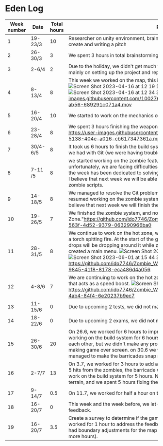 #  Eden Log
| Week number | Date | Total hours  | Report
|----------|----------|----------|----------|
| 1 | 19-23/3 | 10 | Researcher on unity environment, brainstorm on the type of game we want to create and writing a pitch
| 2 |  26-30/3  | 3 | We spent 3 hours in total brainstorming new ideas and rewriting the pitch.
| 3 |  2-6/4  | 2 | Due to the holiday, we didn't get much work done. In total, we worked for 2 hours, mainly on setting up the project and repository on GitHub.
| 4 |  8-13/4  | 8 |This week we worked on the map, this is only the first draft and we'll update it later.![Screen Shot 2023-04-16 at 12 19 17](https://user-images.githubusercontent.com/100276577/232289533-8dafc915-4512-4d36-b090-093874d633b2.png)![Screen Shot 2023-04-16 at 12 34 52](https://user-images.githubusercontent.com/100276577/232290103-0ac2ebec-e798-4321-b477-d011f9ebd755.png)![Screen Shot 2023-04-16 at 12 34 38](https://user-images.githubusercontent.com/100276577/232290111-003b70e6-bcce-4c13-bc12-0abe7468f44a.png) https://user-images.githubusercontent.com/100276577/232289611-d001f98e-fabb-4ba4-ab56-689291c071a4.mov
| 5 |  16-20/4  | 10 | We started to work on the mechanics of the gun (M9) and assault rifle (AK47)
| 6 |  23-28/4  | 8 | We spent 3 hours finishing the weapon system and 5 hours on the build system. https://user-images.githubusercontent.com/77319162/236696883-153a658d-5138-404e-a016-cb617347361a.mp4
| 7 |  30/4-6/5  | 8 | It took us 6 hours to finish the build system, and 2 more hours to fix the problems we had with Git (we were having trouble merging our branches).
| 8 |  7-11 /5  | 8 | we started working on the zombie feature. We spent around 3 hours on it, but unfortunately, we are facing difficulties merging our branches. As a result, most of the week has been dedicated to solving these issues, taking approximately 5 hours. I believe that next week we will be able to resolve them and potentially finish the zombie scripts.
| 9 |  14-18/5  | 8 | We managed to resolve the Git problem. It took us about 2 hours. Then, we resumed working on the zombie system, which took us about 6 more hours. We believe that next week we will finish the zombie system.
| 10 |  19-26/5  | 7 | We finished the zombie system, and now we have started working on the "Hot Zone."https://github.com/ido7746/Zombie_Woods/assets/100276577/3e3948b4-563f-4d52-9379-063290966ba0
| 11 |  28-31/5  | 8 | We continue to work on the hot zone, where we have created an object resembling a torch spitting fire. At the start of the game, this object will appear, and supply drops will be dropping around it while zombies roam the area. Additionally, we have created a main menu. ![Screen Shot 2023-06-01 at 15 44 16](https://github.com/ido7746/Zombie_Woods/assets/100276577/07f39d81-05bb-43ea-8567-dbd35662d0ba) ![Screen Shot 2023-06-01 at 15 44 35](https://github.com/ido7746/Zombie_Woods/assets/100276577/e0557ae3-2fed-43a6-8187-8aa45f5e7e31) https://github.com/ido7746/Zombie_Woods/assets/100276577/a2843949-9845-41f8-8178-eca486d4a056
| 12 |  4-8/6  | 7 | We are continuing to work on the hot zone and have implemented a "coffee" model that acts as a speed boost. ![Screen Shot 2023-06-09 at 10 46 29](https://github.com/ido7746/Zombie_Woods/assets/100276577/02c971e8-2d8d-4236-89d9-d1033cbe6cbf) https://github.com/ido7746/Zombie_Woods/assets/100276577/33bda788-f048-4ab4-84f4-6e20237b9ec7
| 13 |  11-15/6  | 0 |  Due to upcoming 2 tests, we did not make any progress.
| 14 |  18-22/6  | 0 |  Due to upcoming 2 exams, we did not make any progress.
| 15 |  26-30/6  | 20 |  On 26.6, we worked for 6 hours to improve the build system. on 27.6, we continued working on the build system for 6 hours, attempting to make the barricades snap to each other, but we didn't make any progress. 28.6 we worked for 4 hours on making game over screen. on 30.6 we worked for 4 hours and successfully managed to make the barricades snap next to each other.
| 16 |  2-7/7  | 13 |  On 3.7, we worked for 3 hours to add a damage system to the barricade. Now, after 5 hits from the zombies, the barricade will be destroyed. On 5.7, we continued to work on the build system for 5 hours. Now, you can only place barricades on the terrain, and we spent 5 hours fixing the mouse cursor bug.
| 17 |  9-14/7  | 0.5 |  On 11.7, we worked for half a hour on the UI.
| 18 |  16-20/7  | 0 | This week and the week before, we let our friends play the game and give us feedback.
| 19 |  16-20/7  | 3.5 | Create a survey to determine if the game is playable (30 min). On July 24th, we worked for 1 hour to address the feedback and added a hitmark. On July 27th, we had boundary adjustments for the map and finished addressing the feedback (2 more hours).



